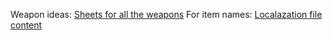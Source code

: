 Weapon ideas: [Sheets for all the weapons](https://docs.google.com/spreadsheets/d/17_Lm1Y3vzYi6LBiWE4DW6yh8viekUk8Vsnzjul_SffA/edit?gid=0#gid=0)
For item names: [Localazation file content](https://docs.google.com/document/d/1ncOboaIItmWWH22f83EBXX4Nd_b9jAldbJrJE3Lh67M/edit?tab=t.0)
